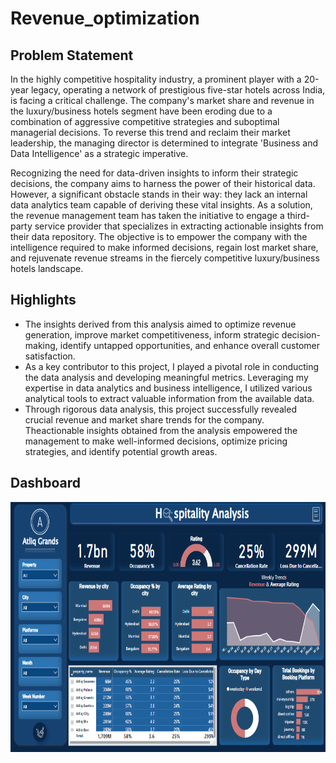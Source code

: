 # Revenue_optimization

## Problem Statement
In the highly competitive hospitality industry, a prominent player with a 20-year legacy, operating a network of prestigious five-star hotels across India, is facing a critical challenge. The company's market share and revenue in the luxury/business hotels segment have been eroding due to a combination of aggressive competitive strategies and suboptimal managerial decisions. To reverse this trend and reclaim their market leadership, the managing director is determined to integrate 'Business and Data Intelligence' as a strategic imperative.

Recognizing the need for data-driven insights to inform their strategic decisions, the company aims to harness the power of their historical data. However, a significant obstacle stands in their way: they lack an internal data analytics team capable of deriving these vital insights. As a solution, the revenue management team has taken the initiative to engage a third-party service provider that specializes in extracting actionable insights from their data repository. The objective is to empower the company with the intelligence required to make informed decisions, regain lost market share, and rejuvenate revenue streams in the fiercely competitive luxury/business hotels landscape.

## Highlights
- The insights derived from this analysis aimed to optimize revenue generation, improve market competitiveness, inform strategic decision-making,
identify untapped opportunities, and enhance overall customer satisfaction.
- As a key contributor to this project, I played a pivotal role in conducting the data analysis and developing meaningful metrics. Leveraging my expertise in
data analytics and business intelligence, I utilized various analytical tools to extract valuable information from the available data.
- Through rigorous data analysis, this project successfully revealed crucial revenue and market share trends for the company. Theactionable insights
obtained from the analysis empowered the management to make well-informed decisions, optimize pricing strategies, and identify potential growth
areas.

## Dashboard
<p align="center">
  <img width="600" height="400" src="https://github.com/vashisht099/Revenue_optimization/blob/main/images/revenue_project.PNG">
</p>
